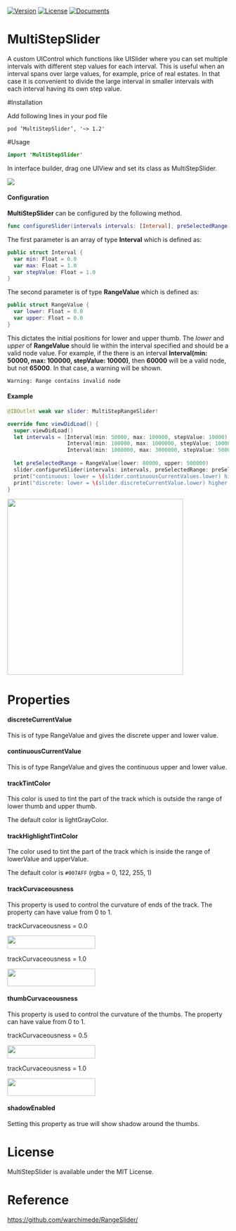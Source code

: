 [![Version](https://img.shields.io/badge/pod-1.2-green.svg)](https://cocoapods.org/pods/MultiStepSlider)
[![License](https://img.shields.io/badge/license-MIT-blue.svg?style=flat)](http://cocoadocs.org/docsets/MultiStepSlider)
[![Documents](https://img.shields.io/badge/platform-iOS-orange.svg?style=flat)](http://cocoadocs.org/docsets/MultiStepSlider)

# MultiStepSlider

A custom UIControl which functions like UISlider where you can set multiple intervals with different step values for each interval. This is useful when an interval spans over large values, for example, price of real estates. In that case it is convenient to divide the large interval in smaller intervals with each interval having its own step value.

#Installation

Add following lines in your pod file  
```
pod ‘MultiStepSlider’, '~> 1.2'
```
#Usage

```swift
import 'MultiStepSlider'
```

In interface builder, drag one UIView and set its class as MultiStepSlider.

![](https://cloud.githubusercontent.com/assets/3590619/16220300/a3d884ea-37a9-11e6-8732-76d16422ba57.png)

#### Configuration

**MultiStepSlider** can be configured by the following method. 
```swift
func configureSlider(intervals intervals: [Interval], preSelectedRange: RangeValue?)
```
The first parameter is an array of type **Interval** which is defined as:
```swift
public struct Interval {
  var min: Float = 0.0
  var max: Float = 1.0
  var stepValue: Float = 1.0
}
```
The second parameter is of type **RangeValue** which is defined as:
```swift
public struct RangeValue {
  var lower: Float = 0.0
  var upper: Float = 0.0
}
```
This dictates the initial positions for lower and upper thumb. The _lower_ and _upper_ of **RangeValue** should lie within the interval specified and should be a valid node value. For example, if the there is an interval
**Interval(min: 50000, max: 100000, stepValue: 10000)**, then **60000** will be a valid node, but not **65000**. In that case, a warning will be shown.

```
Warning: Range contains invalid node
```

#### Example
```swift
@IBOutlet weak var slider: MultiStepRangeSlider!

override func viewDidLoad() {
  super.viewDidLoad()
  let intervals = [Interval(min: 50000, max: 100000, stepValue: 10000),
                   Interval(min: 100000, max: 1000000, stepValue: 100000),
                   Interval(min: 1000000, max: 3000000, stepValue: 500000)]
                   
  let preSelectedRange = RangeValue(lower: 80000, upper: 500000)
  slider.configureSlider(intervals: intervals, preSelectedRange: preSelectedRange)
  print("continuous: lower = \(slider.continuousCurrentValues.lower) higher = \(slider.continuousCurrentValues.upper)")
  print("discrete: lower = \(slider.discreteCurrentValue.lower) higher = \(slider.discreteCurrentValue.upper)")
}
```
<img src="https://cloud.githubusercontent.com/assets/3590619/16224574/4260d8a4-37c0-11e6-8d39-7d9c6b7497af.gif" width="400" display="inline-block">

# Properties

#### discreteCurrentValue

This is of type RangeValue and gives the discrete upper and lower value.

#### continuousCurrentValue

This is of type RangeValue and gives the continuous upper and lower value.

#### trackTintColor

This color is used to tint the part of the track which is outside the range of lower thumb and upper thumb.

The default color is lightGrayColor.

#### trackHighlightTintColor

The color used to tint the part of the track which is inside the range of lowerValue and upperValue.

The default color is `#007AFF` (rgba = 0, 122, 255, 1)

#### trackCurvaceousness

This property is used to control the curvature of ends of the track. The property can have value from 0 to 1.
<p>trackCurvaceousness = 0.0</p><span>
<img src="https://cloud.githubusercontent.com/assets/3590619/16221343/dd8df9e4-37af-11e6-93d8-626cb9d4aedb.png"  width="200" height="30" display="inline-block"></span>
<p>trackCurvaceousness = 1.0</p><span>
<img src="https://cloud.githubusercontent.com/assets/3590619/16221294/9e9149f8-37af-11e6-9f97-b088fdb90869.png"  width="200" height="40" display="inline-block"/></span>

#### thumbCurvaceousness

This property is used to control the curvature of the thumbs. The property can have value from 0 to 1. 

<p>trackCurvaceousness = 0.5</p><span>
<img src="https://cloud.githubusercontent.com/assets/3590619/16221988/599a7910-37b3-11e6-8f3d-8dc293dde98f.png"  width="200" height="30" display="inline-block"></span>
<p>trackCurvaceousness = 1.0</p><span>
<img src="https://cloud.githubusercontent.com/assets/3590619/16221294/9e9149f8-37af-11e6-9f97-b088fdb90869.png"  width="200" height="40" display="inline-block"/></span>

#### shadowEnabled

Setting this property as true will show shadow around the thumbs.

# License

MultiStepSlider is available under the MIT License.

# Reference

https://github.com/warchimede/RangeSlider/
